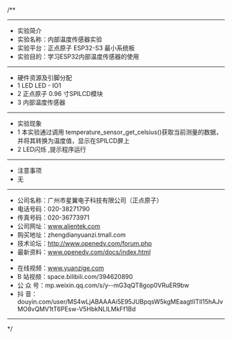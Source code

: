 /**
 ***************************************************************************************************
 * 实验简介
 * 实验名称：内部温度传感器实验
 * 实验平台：正点原子 ESP32-S3 最小系统板
 * 实验目的：学习ESP32内部温度传感器的使用

 ***************************************************************************************************
 * 硬件资源及引脚分配
 * 1 LED
     LED - IO1
 * 2 正点原子 0.96 寸SPILCD模块
 * 3 内部温度传感器

 ***************************************************************************************************
 * 实验现象
 * 1 本实验通过调用 temperature_sensor_get_celsius()获取当前测量的数据，并将其转换为温度值，显示在SPILCD屏上
 * 2 LED闪烁 ,提示程序运行

 ***************************************************************************************************
 * 注意事项
 * 无
 
 ***********************************************************************************************************
 * 公司名称：广州市星翼电子科技有限公司（正点原子）
 * 电话号码：020-38271790
 * 传真号码：020-36773971
 * 公司网址：www.alientek.com
 * 购买地址：zhengdianyuanzi.tmall.com
 * 技术论坛：http://www.openedv.com/forum.php
 * 最新资料：www.openedv.com/docs/index.html
 *
 * 在线视频：www.yuanzige.com
 * B 站视频：space.bilibili.com/394620890
 * 公 众 号：mp.weixin.qq.com/s/y--mG3qQT8gop0VRuER9bw
 * 抖    音：douyin.com/user/MS4wLjABAAAAi5E95JUBpqsW5kgMEaagtIITIl15hAJvMO8vQMV1tT6PEsw-V5HbkNLlLMkFf1Bd
 ***********************************************************************************************************
 */